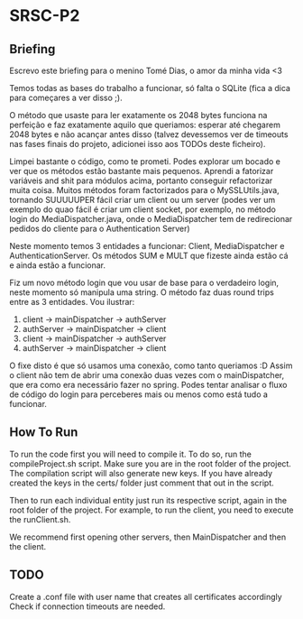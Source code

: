 # SRSC-P2

## Briefing

Escrevo este briefing para o menino Tomé Dias, o amor da minha vida <3

Temos todas as bases do trabalho a funcionar, só falta o SQLite (fica a dica para começares a ver disso ;).

O método que usaste para ler exatamente os 2048 bytes funciona na perfeição e faz exatamente aquilo que
queriamos: esperar até chegarem 2048 bytes e não acançar antes disso (talvez devessemos ver de timeouts
nas fases finais do projeto, adicionei isso aos TODOs deste ficheiro).

Limpei bastante o código, como te prometi. Podes explorar um bocado e ver que os métodos estão bastante mais
pequenos. Aprendi a fatorizar variáveis and shit para módulos acima, portanto conseguir refactorizar muita coisa.
Muitos métodos foram factorizados para o MySSLUtils.java, tornando SUUUUUPER fácil criar um client ou um server
(podes ver um exemplo do quao fácil é criar um client socket, por exemplo, no método login do MediaDispatcher.java,
onde o MediaDispatcher tem de redirecionar pedidos do cliente para o Authentication Server)

Neste momento temos 3 entidades a funcionar: Client, MediaDispatcher e AuthenticationServer. Os métodos SUM e MULT que
fizeste ainda estão cá e ainda estão a funcionar.

Fiz um novo método login que vou usar de base para o verdadeiro login, neste momento só manipula uma string.
O método faz duas round trips entre as 3 entidades. Vou ilustrar:

1. client -> mainDispatcher -> authServer
2. authServer -> mainDispatcher -> client
3. client -> mainDispatcher -> authServer
4. authServer -> mainDispatcher -> client

O fixe disto é que só usamos uma conexão, como tanto queriamos :D
Assim o client não tem de abrir uma conexão duas vezes com o mainDispatcher, que era como era necessário fazer no spring.
Podes tentar analisar o fluxo de código do login para perceberes mais ou menos como está tudo a funcionar.

## How To Run

To run the code first you will need to compile it. To do so, run the compileProject.sh script. Make sure you
are in the root folder of the project. The compilation script will also generate new keys. If you have already
created the keys in the certs/ folder just comment that out in the script.

Then to run each individual entity just run its respective script, again in the root folder of the project.
For example, to run the client, you need to execute the runClient.sh.

We recommend first opening other servers, then MainDispatcher and then the client.

## TODO

Create a .conf file with user name that creates all certificates accordingly
Check if connection timeouts are needed.
